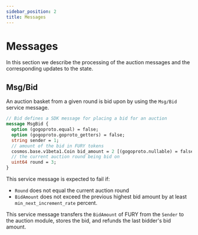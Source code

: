 ```yaml
---
sidebar_position: 2
title: Messages  
---
```


# Messages

In this section we describe the processing of the auction messages and the corresponding updates to the state.

## Msg/Bid

An auction basket from a given round is bid upon by using the `Msg/Bid` service message.

```protobuf
// Bid defines a SDK message for placing a bid for an auction
message MsgBid {
  option (gogoproto.equal) = false;
  option (gogoproto.goproto_getters) = false;
  string sender = 1;
  // amount of the bid in FURY tokens
  cosmos.base.v1beta1.Coin bid_amount = 2 [(gogoproto.nullable) = false];
  // the current auction round being bid on
  uint64 round = 3;
}
```

This service message is expected to fail if:

- `Round` does not equal the current auction round
- `BidAmount` does not exceed the previous highest bid amount by at least `min_next_increment_rate` percent.

This service message transfers the `BidAmount` of FURY from the `Sender` to the auction module, stores the bid, and refunds the last bidder's bid amount.

